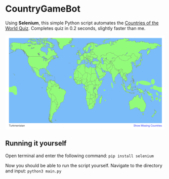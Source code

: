 # CountryGameBot

Using **Selenium**, this simple Python script automates the [Countries of the World Quiz](https://www.jetpunk.com/quizzes/how-many-countries-can-you-name).
Completes quiz in 0.2 seconds, slightly faster than me.

![Image](screenshot.png)

## Running it yourself
Open terminal and enter the following command: `pip install selenium`

Now you should be able to run the script yourself. Navigate to the directory and input: `python3 main.py`
